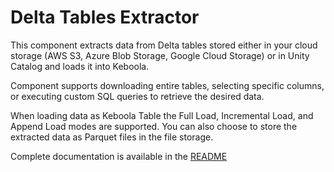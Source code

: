 # Delta Tables Extractor

This component extracts data from Delta tables stored either in your cloud storage (AWS S3, Azure Blob Storage, Google Cloud Storage) or in Unity Catalog and loads it into Keboola.

Component supports downloading entire tables, selecting specific columns, or executing custom SQL queries to retrieve the desired data.

When loading data as Keboola Table the Full Load, Incremental Load, and Append Load modes are supported. You can also choose to store the extracted data as Parquet files in the file storage.

Complete documentation is available in the [README](https://github.com/keboola/component-delta-lake-extractor/blob/main/README.md)